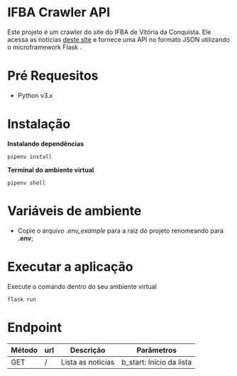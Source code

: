 
# IFBA Crawler API
Este projeto é um crawler do site do IFBA de Vitória da Conquista.
Ele acessa as noticias [deste site](https://portal.ifba.edu.br/conquista/noticias-2/noticias-campus-vitoria-da-conquista) e fornece uma API no formato JSON utilizando o microframework Flask .
  
  
# Pré Requesitos  
  
- Python v3.x
  
# Instalação  
  
**Instalando dependências**  
```  
pipenv install  
```  
  
**Terminal do ambiente virtual**  
```  
pipenv shell  
```  
  
# Variáveis de ambiente  
  
- Copie o arquivo _.env_example_ para a raiz do projeto renomeando para **.env**;  
  
# Executar a aplicação  
  
  Execute o comando dentro do seu ambiente virtual
  ```
 flask run
  ```
# Endpoint
|Método| url | Descrição | Parâmetros
|--|--|--|--
| GET  | / | Lista as noticias | b_start: Início da lista


